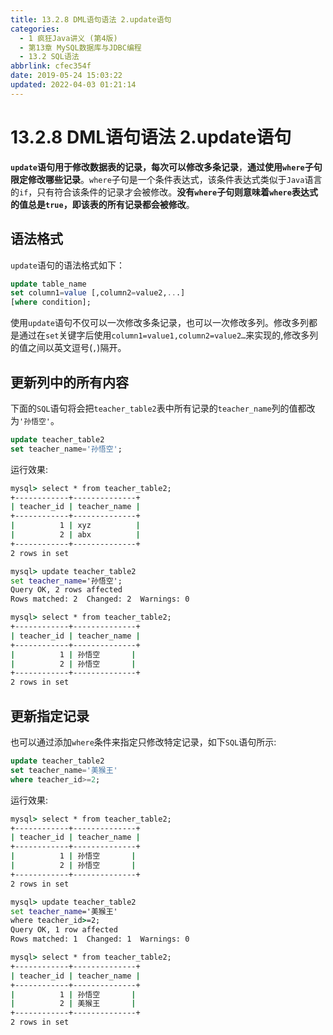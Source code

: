 ```yaml
---
title: 13.2.8 DML语句语法 2.update语句
categories: 
  - 1 疯狂Java讲义 (第4版)
  - 第13章 MySQL数据库与JDBC编程
  - 13.2 SQL语法
abbrlink: cfec354f
date: 2019-05-24 15:03:22
updated: 2022-04-03 01:21:14
---
```

# 13.2.8 DML语句语法 2.update语句 #
**`update`语句用于修改数据表的记录，每次可以修改多条记录**，**通过使用`where`子句限定修改哪些记录**。`where`子句是一个条件表达式，该条件表达式类似于`Java`语言的`if`，只有符合该条件的记录才会被修改。**没有`where`子句则意味着`where`表达式的值总是`true`，即该表的所有记录都会被修改**。
## 语法格式 ##
`update`语句的语法格式如下：
```sql
update table_name
set column1=value [,column2=value2,...]
[where condition];
```
使用`update`语句不仅可以一次修改多条记录，也可以一次修改多列。修改多列都是通过在`set`关键字后使用`column1=value1,column2=value2…`来实现的,修改多列的值之间以英文逗号(`,`)隔开。
## 更新列中的所有内容 ##
下面的`SQL`语句将会把`teacher_table2`表中所有记录的`teacher_name`列的值都改为`'孙悟空'`。
```sql
update teacher_table2
set teacher_name='孙悟空';
```
运行效果:
```cmd
mysql> select * from teacher_table2;
+------------+--------------+
| teacher_id | teacher_name |
+------------+--------------+
|          1 | xyz          |
|          2 | abx          |
+------------+--------------+
2 rows in set

mysql> update teacher_table2
set teacher_name='孙悟空';
Query OK, 2 rows affected
Rows matched: 2  Changed: 2  Warnings: 0

mysql> select * from teacher_table2;
+------------+--------------+
| teacher_id | teacher_name |
+------------+--------------+
|          1 | 孙悟空       |
|          2 | 孙悟空       |
+------------+--------------+
2 rows in set
```
## 更新指定记录 ##
也可以通过添加`where`条件来指定只修改特定记录，如下`SQL`语句所示:
```sql
update teacher_table2
set teacher_name='美猴王'
where teacher_id>=2;
```
运行效果:
```cmd
mysql> select * from teacher_table2;
+------------+--------------+
| teacher_id | teacher_name |
+------------+--------------+
|          1 | 孙悟空       |
|          2 | 孙悟空       |
+------------+--------------+
2 rows in set

mysql> update teacher_table2
set teacher_name='美猴王'
where teacher_id>=2;
Query OK, 1 row affected
Rows matched: 1  Changed: 1  Warnings: 0

mysql> select * from teacher_table2;
+------------+--------------+
| teacher_id | teacher_name |
+------------+--------------+
|          1 | 孙悟空       |
|          2 | 美猴王       |
+------------+--------------+
2 rows in set
```

